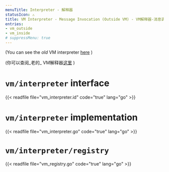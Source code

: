 ```yaml
---
menuTitle: Interpreter - 解释器
statusIcon: ⚠️
title: VM Interpreter - Message Invocation (Outside VM) - VM解释器-消息调用(VM外部)
entries:
- vm_outside
- vm_inside
# suppressMenu: true
---
```


(You can see the _old_ VM interpreter [here](docs/systems/filecoin_vm/vm_interpreter_old) )

(你可以查阅_老的_ VM解释器[这里](docs/systems/filecoin_vm/vm_interpreter_old) )

# `vm/interpreter` interface

{{< readfile file="vm_interpreter.id" code="true" lang="go" >}}

# `vm/interpreter` implementation

{{< readfile file="vm_interpreter.go" code="true" lang="go" >}}

# `vm/interpreter/registry`

{{< readfile file="vm_registry.go" code="true" lang="go" >}}
